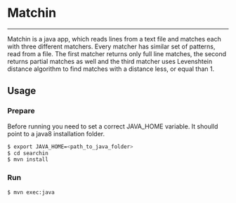 # Matchin
---

Matchin is a java app, which reads lines from a text file and matches each with three different matchers. Every matcher has similar set of patterns, read from a file. The first matcher returns only full line matches, the second returns partial matches as well and the third matcher uses Levenshtein distance algorithm to find matches with a distance less, or equal than 1.

## Usage
### Prepare
Before running you need to set a correct JAVA_HOME variable. It shoulld point to a java8 installation folder. 

```sh
$ export JAVA_HOME=<path_to_java_folder>
$ cd searchin
$ mvn install
```

### Run
```sh
$ mvn exec:java
```
